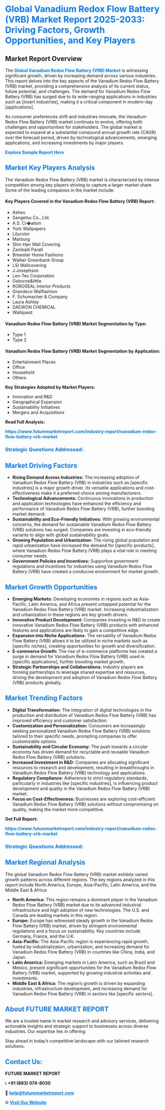 <h1 style="color: #007BFF;">Global Vanadium Redox Flow Battery (VRB) Market Report 2025-2033: Driving Factors, Growth Opportunities, and Key Players</h1>

<section id="overview">
<h2>Market Report Overview</h2>
<p>The <a href="https://www.futuremarketreport.com/industry-report/vanadium-redox-flow-battery-vrb-market" style="color: #007BFF; text-decoration: none;"><strong>Global Vanadium Redox Flow Battery (VRB) Market</strong></a> is witnessing significant growth, driven by increasing demand across various industries. This report delves into the key aspects of the Vanadium Redox Flow Battery (VRB) market, providing a comprehensive analysis of its current status, future potential, and challenges. The demand for Vanadium Redox Flow Battery (VRB) has surged due to its wide-ranging applications in industries such as [insert industries], making it a critical component in modern-day [applications].</p>
<p>As consumer preferences shift and industries innovate, the Vanadium Redox Flow Battery (VRB) market continues to evolve, offering both challenges and opportunities for stakeholders. The global market is expected to expand at a substantial compound annual growth rate (CAGR) over the forecast period, driven by technological advancements, emerging applications, and increasing investments by major players.</p>
</section>

<section id="overview">
<p><a href="https://www.futuremarketreport.com/request-sample/reportId=37739" style="color: #007BFF; text-decoration: none;"><strong>Explore Sample Report Here</strong></a></p>
</section>

<section id="key-players">
<h2 style="color: #007BFF;">Market Key Players Analysis</h2>
<p>The Vanadium Redox Flow Battery (VRB) market is characterized by intense competition among key players striving to capture a larger market share. Some of the leading companies in the market include:</p>
<h4>Key Players Covered in the Vanadium Redox Flow Battery (VRB) Report:</h4>
<ul><li>Asheu</li><li>Sangetsu Co., Ltd.</li><li>A.S. Cr�ation</li><li>York Wallpapers</li><li>Lilycolor</li><li>Marburg</li><li>Shin Han Wall Covering</li><li>Zambaiti Parati</li><li>Brewster Home Fashions</li><li>Walker Greenbank Group</li><li>LSI Wallcovering</li><li>J.Josephson</li><li>Len-Tex Corporation</li><li>Osborne&amp;little</li><li>KOROSEAL Interior Products</li><li>Grandeco Wallfashion</li><li>F. Schumacher &amp; Company</li><li>Laura Ashley</li><li>DAEWON CHEMICAL</li><li>Wallquest</li></ul>
<h4>Vanadium Redox Flow Battery (VRB) Market Segmentation by Type:</h4>
<ul><li>Type 1</li><li>Type 2</li></ul>

<h4>Vanadium Redox Flow Battery (VRB) Market Segmentation by Application:</h4>
<ul><li>Entertainment Places</li><li>Office</li><li>Household</li><li>Others</li></ul>
<p><strong>Key Strategies Adopted by Market Players:</strong></p>
<ul>
<li>Innovation and R&D</li>
<li>Geographical Expansion</li>
<li>Sustainability Initiatives</li>
<li>Mergers and Acquisitions</li>
</ul>
</section>

<section>
<p><strong>Read Full Analysis: </strong></p><a href="https://www.futuremarketreport.com/industry-report/vanadium-redox-flow-battery-vrb-market" style="color: #007BFF; text-decoration: none;"><strong>https://www.futuremarketreport.com/industry-report/vanadium-redox-flow-battery-vrb-market</strong></a>
<h3 style="color: #007BFF;">Strategic Questions Addressed:</h3>
</section>

<section id="driving-factors">
<h2 style="color: #007BFF;">Market Driving Factors</h2>
<ul>
<li><strong>Rising Demand Across Industries:</strong> The increasing adoption of Vanadium Redox Flow Battery (VRB) in industries such as [specific industries] is a major growth driver. Its versatile applications and cost-effectiveness make it a preferred choice among manufacturers.</li>
<li><strong>Technological Advancements:</strong> Continuous innovations in production and application technologies have enhanced the efficiency and performance of Vanadium Redox Flow Battery (VRB), further boosting market demand.</li>
<li><strong>Sustainability and Eco-Friendly Initiatives:</strong> With growing environmental concerns, the demand for sustainable Vanadium Redox Flow Battery (VRB) solutions has surged. Companies are investing in eco-friendly variants to align with global sustainability goals.</li>
<li><strong>Growing Population and Urbanization:</strong> The rising global population and rapid urbanization have increased the demand for [specific products], where Vanadium Redox Flow Battery (VRB) plays a vital role in meeting consumer needs.</li>
<li><strong>Government Policies and Incentives:</strong> Supportive government regulations and incentives for industries using Vanadium Redox Flow Battery (VRB) have created a conducive environment for market growth.</li>
</ul>
</section>

<section id="growth-opportunities">
<h2 style="color: #007BFF;">Market Growth Opportunities</h2>
<ul>
<li><strong>Emerging Markets:</strong> Developing economies in regions such as Asia-Pacific, Latin America, and Africa present untapped potential for the Vanadium Redox Flow Battery (VRB) market. Increasing industrialization and urbanization in these regions are key growth drivers.</li>
<li><strong>Innovative Product Development:</strong> Companies investing in R&D to create innovative Vanadium Redox Flow Battery (VRB) products with enhanced features and applications are likely to gain a competitive edge.</li>
<li><strong>Expansion into Niche Applications:</strong> The versatility of Vanadium Redox Flow Battery (VRB) allows it to be utilized in niche markets such as [specific niches], creating opportunities for growth and diversification.</li>
<li><strong>E-commerce Growth:</strong> The rise of e-commerce platforms has created a surge in demand for Vanadium Redox Flow Battery (VRB) used in [specific applications], further boosting market growth.</li>
<li><strong>Strategic Partnerships and Collaborations:</strong> Industry players are forming partnerships to leverage shared expertise and resources, driving the development and adoption of Vanadium Redox Flow Battery (VRB) products globally.</li>
</ul>
</section>

<section id="trending-factors">
<h2 style="color: #007BFF;">Market Trending Factors</h2>
<ul>
<li><strong>Digital Transformation:</strong> The integration of digital technologies in the production and distribution of Vanadium Redox Flow Battery (VRB) has improved efficiency and customer satisfaction.</li>
<li><strong>Customization and Personalization:</strong> Consumers are increasingly seeking personalized Vanadium Redox Flow Battery (VRB) solutions tailored to their specific needs, prompting companies to offer customizable options.</li>
<li><strong>Sustainability and Circular Economy:</strong> The push towards a circular economy has driven demand for recyclable and reusable Vanadium Redox Flow Battery (VRB) solutions.</li>
<li><strong>Increased Investment in R&D:</strong> Companies are allocating significant resources to research and development, resulting in breakthroughs in Vanadium Redox Flow Battery (VRB) technology and applications.</li>
<li><strong>Regulatory Compliance:</strong> Adherence to strict regulatory standards, particularly in industries like [specific industries], is influencing product development and quality in the Vanadium Redox Flow Battery (VRB) market.</li>
<li><strong>Focus on Cost-Effectiveness:</strong> Businesses are exploring cost-efficient Vanadium Redox Flow Battery (VRB) solutions without compromising on quality, making the market more competitive.</li>
</ul>
</section>

<section>
<p><strong>Get Full Report: </strong></p><a href="https://www.futuremarketreport.com/industry-report/vanadium-redox-flow-battery-vrb-market" style="color: #007BFF; text-decoration: none;"><strong>https://www.futuremarketreport.com/industry-report/vanadium-redox-flow-battery-vrb-market</strong></a>
<h3 style="color: #007BFF;">Strategic Questions Addressed:</h3>
</section>


<section id="regional-analysis">
<h2 style="color: #007BFF;">Market Regional Analysis</h2>
<p>The global Vanadium Redox Flow Battery (VRB) market exhibits varied growth patterns across different regions. The key regions analyzed in this report include North America, Europe, Asia-Pacific, Latin America, and the Middle East & Africa:</p>
<ul>
<li><strong>North America:</strong> This region remains a dominant player in the Vanadium Redox Flow Battery (VRB) market due to its advanced industrial infrastructure and high adoption of new technologies. The U.S. and Canada are leading markets in this region.</li>
<li><strong>Europe:</strong> Europe has witnessed steady growth in the Vanadium Redox Flow Battery (VRB) market, driven by stringent environmental regulations and a focus on sustainability. Key countries include Germany, France, and the U.K.</li>
<li><strong>Asia-Pacific:</strong> The Asia-Pacific region is experiencing rapid growth, fueled by industrialization, urbanization, and increasing demand for Vanadium Redox Flow Battery (VRB) in countries like China, India, and Japan.</li>
<li><strong>Latin America:</strong> Emerging markets in Latin America, such as Brazil and Mexico, present significant opportunities for the Vanadium Redox Flow Battery (VRB) market, supported by growing industrial activities and investments.</li>
<li><strong>Middle East & Africa:</strong> The region’s growth is driven by expanding industries, infrastructure development, and increasing demand for Vanadium Redox Flow Battery (VRB) in sectors like [specific sectors].</li>
</ul>
</section>

<footer>
<h2 style="color: #007BFF;">About FUTURE MARKET REPORT</h2>
<p>We are a trusted name in market research and advisory services, delivering actionable insights and strategic support to businesses across diverse industries. Our expertise lies in offering:</p>

<p>Stay ahead in today’s competitive landscape with our tailored research solutions.</p>

<h2 style="color: #007BFF;">Contact Us:</h2>
<p><strong>FUTURE MARKET REPORT</strong></p>
<p>📞 <strong>+91 (883) 074-8030</strong></p>
<p>📧 <strong><a href="mailto:help@futuremarketreport.com" style="color: #007BFF;">help@futuremarketreport.com</a></strong></p>
<p>🌐 <strong><a href="https://www.futuremarketreport.com/" style="color: #007BFF;">Visit Our Website</a></strong></p>
</footer>